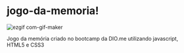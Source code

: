 # jogo-da-memoria!

![ezgif com-gif-maker](https://user-images.githubusercontent.com/37297378/173961819-8038b18f-eeac-42e4-abd0-5de10097a317.gif)


Jogo da memória criado no bootcamp da DIO.me utilizando javascript, HTML5 e CSS3
